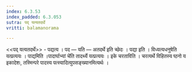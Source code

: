 ```yaml
---
index: 6.3.53
index_padded: 6.3.053
sutra: पद् यत्यतदर्थे
vritti: balamanorama

---
```

<<पद् यत्यतदर्थे>> - पद्यत्य । पद — यति — अतदर्थे इति च्छेदः । पद्या इति । विध्यत्यधनुषेति यत्प्रत्ययः । पाद्यमिति ।पादार्घाभ्यां चे॑ति तादर्थ्ये यत्प्रत्ययः । इके चरताविति । चरत्यर्थे विहितस्य ष्ठनो य इकादेशः, तस्मिन्परे पादस्य पत्स्यादित्युपसङ्ख्यानमित्यर्थः । 